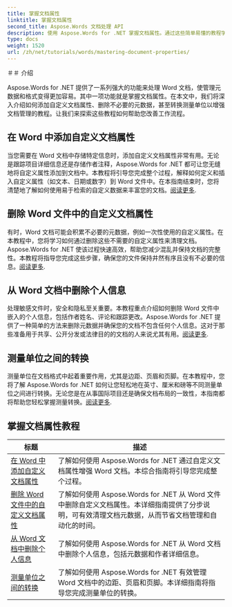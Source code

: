 ```yaml
---
title: 掌握文档属性
linktitle: 掌握文档属性
second_title: Aspose.Words 文档处理 API
description: 使用 Aspose.Words for .NET 掌握文档属性。通过这些简单易懂的教程学习如何在 Word 文档中添加、删除和转换测量单位。
type: docs
weight: 1520
url: /zh/net/tutorials/words/mastering-document-properties/
---
```

＃＃ 介绍  

Aspose.Words for .NET 提供了一系列强大的功能来处理 Word 文档，使管理元数据和格式变得更加容易。其中一项功能就是掌握文档属性。在本文中，我们将深入介绍如何添加自定义文档属性、删除不必要的元数据，甚至转换测量单位以增强文档管理的教程。让我们来探索这些教程如何帮助您改善工作流程。

## 在 Word 中添加自定义文档属性  

当您需要在 Word 文档中存储特定信息时，添加自定义文档属性非常有用。无论是跟踪项目详细信息还是存储作者注释，Aspose.Words for .NET 都可让您无缝地将自定义属性添加到文档中。本教程将引导您完成整个过程，解释如何定义和插入自定义属性（如文本、日期或数字）到 Word 文件中。在本指南结束时，您将清楚地了解如何使用易于检索的自定义数据来丰富您的文档。[阅读更多](./adding-custom-document-properties-in-word/).

## 删除 Word 文件中的自定义文档属性  

有时，Word 文档可能会积累不必要的元数据，例如一次性使用的自定义属性。在本教程中，您将学习如何通过删除这些不需要的自定义属性来清理文档。Aspose.Words for .NET 使该过程快速高效，帮助您减少混乱并保持文档的完整性。本教程将指导您完成这些步骤，确保您的文件保持井然有序且没有不必要的信息。[阅读更多](./remove-custom-document-properties-in-word-files/).

## 从 Word 文档中删除个人信息  

处理敏感文件时，安全和隐私至关重要。本教程重点介绍如何删除 Word 文件中嵌入的个人信息，包括作者姓名、评论和跟踪更改。Aspose.Words for .NET 提供了一种简单的方法来删除元数据并确保您的文档不包含任何个人信息。这对于那些准备用于共享、公开分发或法律目的的文档的人来说尤其有用。[阅读更多](./remove-personal-information-word-document/).

## 测量单位之间的转换  

测量单位在文档格式中起着重要作用，尤其是边距、页眉和页脚。在本教程中，您将了解 Aspose.Words for .NET 如何让您轻松地在英寸、厘米和磅等不同测量单位之间进行转换。无论您是在从事国际项目还是确保文档布局的一致性，本指南都将帮助您轻松掌握测量转换。[阅读更多](./converting-between-measurement-units/).

 ## 掌握文档属性教程
| 标题 | 描述 |
| --- | --- |
| [在 Word 中添加自定义文档属性](./adding-custom-document-properties-in-word/) | 了解如何使用 Aspose.Words for .NET 通过自定义文档属性增强 Word 文档。本综合指南将引导您完成整个过程。 |
| [删除 Word 文件中的自定义文档属性](./remove-custom-document-properties-in-word-files/) | 了解如何使用 Aspose.Words for .NET 从 Word 文件中删除自定义文档属性。本详细指南提供了分步说明，可有效清理文档元数据，从而节省文档管理和自动化的时间。 |
| [从 Word 文档中删除个人信息](./remove-personal-information-word-document/) | 了解如何使用 Aspose.Words for .NET 从 Word 文档中删除个人信息，包括元数据和作者详细信息。 |
| [测量单位之间的转换](./converting-between-measurement-units/) | 了解如何使用 Aspose.Words for .NET 有效管理 Word 文档中的边距、页眉和页脚。本详细指南将指导您完成测量单位的转换。 |
